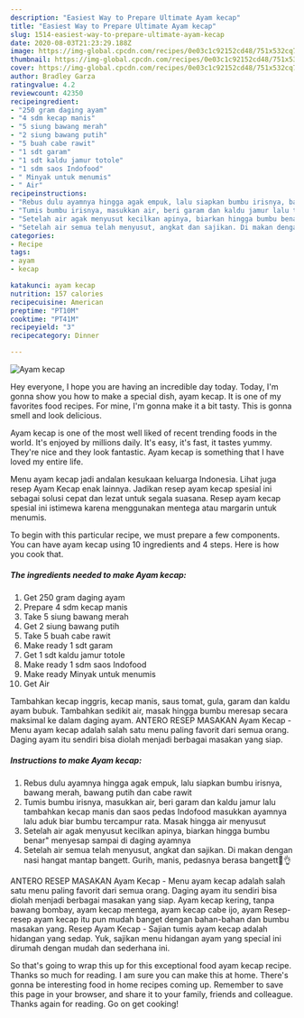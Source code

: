 ```yaml
---
description: "Easiest Way to Prepare Ultimate Ayam kecap"
title: "Easiest Way to Prepare Ultimate Ayam kecap"
slug: 1514-easiest-way-to-prepare-ultimate-ayam-kecap
date: 2020-08-03T21:23:29.188Z
image: https://img-global.cpcdn.com/recipes/0e03c1c92152cd48/751x532cq70/ayam-kecap-foto-resep-utama.jpg
thumbnail: https://img-global.cpcdn.com/recipes/0e03c1c92152cd48/751x532cq70/ayam-kecap-foto-resep-utama.jpg
cover: https://img-global.cpcdn.com/recipes/0e03c1c92152cd48/751x532cq70/ayam-kecap-foto-resep-utama.jpg
author: Bradley Garza
ratingvalue: 4.2
reviewcount: 42350
recipeingredient:
- "250 gram daging ayam"
- "4 sdm kecap manis"
- "5 siung bawang merah"
- "2 siung bawang putih"
- "5 buah cabe rawit"
- "1 sdt garam"
- "1 sdt kaldu jamur totole"
- "1 sdm saos Indofood"
- " Minyak untuk menumis"
- " Air"
recipeinstructions:
- "Rebus dulu ayamnya hingga agak empuk, lalu siapkan bumbu irisnya, bawang merah, bawang putih dan cabe rawit"
- "Tumis bumbu irisnya, masukkan air, beri garam dan kaldu jamur lalu tambahkan kecap manis dan saos pedas Indofood masukkan ayamnya lalu aduk biar bumbu tercampur rata. Masak hingga air menyusut"
- "Setelah air agak menyusut kecilkan apinya, biarkan hingga bumbu benar&#34; menyesap sampai di daging ayamnya"
- "Setelah air semua telah menyusut, angkat dan sajikan. Di makan dengan nasi hangat mantap bangett. Gurih, manis, pedasnya berasa bangett🥰👌"
categories:
- Recipe
tags:
- ayam
- kecap

katakunci: ayam kecap 
nutrition: 157 calories
recipecuisine: American
preptime: "PT10M"
cooktime: "PT41M"
recipeyield: "3"
recipecategory: Dinner

---
```



![Ayam kecap](https://img-global.cpcdn.com/recipes/0e03c1c92152cd48/751x532cq70/ayam-kecap-foto-resep-utama.jpg)

Hey everyone, I hope you are having an incredible day today. Today, I'm gonna show you how to make a special dish, ayam kecap. It is one of my favorites food recipes. For mine, I'm gonna make it a bit tasty. This is gonna smell and look delicious.

Ayam kecap is one of the most well liked of recent trending foods in the world. It's enjoyed by millions daily. It's easy, it's fast, it tastes yummy. They're nice and they look fantastic. Ayam kecap is something that I have loved my entire life.

Menu ayam kecap jadi andalan kesukaan keluarga Indonesia. Lihat juga resep Ayam Kecap enak lainnya. Jadikan resep ayam kecap spesial ini sebagai solusi cepat dan lezat untuk segala suasana. Resep ayam kecap spesial ini istimewa karena menggunakan mentega atau margarin untuk menumis.


To begin with this particular recipe, we must prepare a few components. You can have ayam kecap using 10 ingredients and 4 steps. Here is how you cook that.

<!--inarticleads1-->

##### The ingredients needed to make Ayam kecap:

1. Get 250 gram daging ayam
1. Prepare 4 sdm kecap manis
1. Take 5 siung bawang merah
1. Get 2 siung bawang putih
1. Take 5 buah cabe rawit
1. Make ready 1 sdt garam
1. Get 1 sdt kaldu jamur totole
1. Make ready 1 sdm saos Indofood
1. Make ready  Minyak untuk menumis
1. Get  Air


Tambahkan kecap inggris, kecap manis, saus tomat, gula, garam dan kaldu ayam bubuk. Tambahkan sedikit air, masak hingga bumbu meresap secara maksimal ke dalam daging ayam. ANTERO RESEP MASAKAN Ayam Kecap - Menu ayam kecap adalah salah satu menu paling favorit dari semua orang. Daging ayam itu sendiri bisa diolah menjadi berbagai masakan yang siap. 

<!--inarticleads2-->

##### Instructions to make Ayam kecap:

1. Rebus dulu ayamnya hingga agak empuk, lalu siapkan bumbu irisnya, bawang merah, bawang putih dan cabe rawit
1. Tumis bumbu irisnya, masukkan air, beri garam dan kaldu jamur lalu tambahkan kecap manis dan saos pedas Indofood masukkan ayamnya lalu aduk biar bumbu tercampur rata. Masak hingga air menyusut
1. Setelah air agak menyusut kecilkan apinya, biarkan hingga bumbu benar&#34; menyesap sampai di daging ayamnya
1. Setelah air semua telah menyusut, angkat dan sajikan. Di makan dengan nasi hangat mantap bangett. Gurih, manis, pedasnya berasa bangett🥰👌


ANTERO RESEP MASAKAN Ayam Kecap - Menu ayam kecap adalah salah satu menu paling favorit dari semua orang. Daging ayam itu sendiri bisa diolah menjadi berbagai masakan yang siap. Ayam kecap kering, tanpa bawang bombay, ayam kecap mentega, ayam kecap cabe ijo, ayam Resep-resep ayam kecap itu pun mudah banget dengan bahan-bahan dan bumbu masakan yang. Resep Ayam Kecap - Sajian tumis ayam kecap adalah hidangan yang sedap. Yuk, sajikan menu hidangan ayam yang special ini dirumah dengan mudah dan sederhana ini. 

So that's going to wrap this up for this exceptional food ayam kecap recipe. Thanks so much for reading. I am sure you can make this at home. There's gonna be interesting food in home recipes coming up. Remember to save this page in your browser, and share it to your family, friends and colleague. Thanks again for reading. Go on get cooking!
